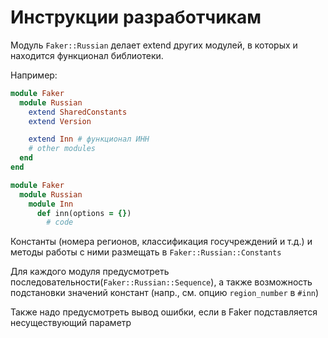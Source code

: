 # Инструкции разработчикам

Модуль `Faker::Russian` делает extend других модулей, в которых и находится функционал библиотеки.

Например:

``` ruby
module Faker
  module Russian
    extend SharedConstants
    extend Version

    extend Inn # функционал ИНН
    # other modules
  end
end
```

``` ruby
module Faker
  module Russian
    module Inn
      def inn(options = {})
        # code
```

Константы (номера регионов, классификация госучреждений и т.д.) и методы работы с ними размещать в `Faker::Russian::Constants`

Для каждого модуля предусмотреть последовательности(`Faker::Russian::Sequence`), а также возможность подстановки значений констант (напр., см. опцию `region_number` в `#inn`)

Также надо предусмотреть вывод ошибки, если в Faker подставляется несуществующий параметр
